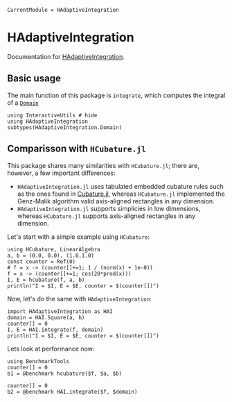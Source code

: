 ```@meta
CurrentModule = HAdaptiveIntegration
```

# HAdaptiveIntegration

Documentation for
[HAdaptiveIntegration](https://github.com/zmoitier/HAdaptiveIntegration.jl).

## Basic usage

The main function of this package is `integrate`, which computes the integral of a
[`Domain`](@ref)

```@example
using InteractiveUtils # hide
using HAdaptiveIntegration
subtypes(HAdaptiveIntegration.Domain)
```

## Comparisson with `HCubature.jl`

This package shares many similarities with `HCubature.jl`; there are, however, a few
important differences:

- `HAdaptiveIntegration.jl` uses tabulated embedded cubature rules such as the ones
  found in [Cubature.jl](https://www.google.com/?client=safari), whereas `HCubature.jl`
  implemented the Genz-Malik algorithm valid axis-aligned rectangles in any dimension.
- `HAdaptiveIntegration.jl` supports simplicies in low dimensions, whereas
  `HCubature.jl` supports axis-aligned rectangles in any dimension.

Let's start with a simple example using `HCubature`:

```@example hcubature
using HCubature, LinearAlgebra
a, b = (0.0, 0.0), (1.0,1.0)
const counter = Ref(0)
# f = x -> (counter[]+=1; 1 / (norm(x) + 1e-0))
f = x -> (counter[]+=1; cos(20*prod(x)))
I, E = hcubature(f, a, b)
println("I = $I, E = $E, counter = $(counter[])")
```

Now, let's do the same with `HAdaptiveIntegration`:

```@example hcubature
import HAdaptiveIntegration as HAI
domain = HAI.Square(a, b)
counter[] = 0
I, E = HAI.integrate(f, domain)
println("I = $I, E = $E, counter = $(counter[])")
```

Lets look at performance now:

```@example hcubature
using BenchmarkTools
counter[] = 0
b1 = @benchmark hcubature($f, $a, $b)
```

```@example hcubature
counter[] = 0
b2 = @benchmark HAI.integrate($f, $domain)
```
